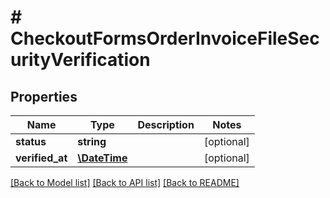 # # CheckoutFormsOrderInvoiceFileSecurityVerification

## Properties

Name | Type | Description | Notes
------------ | ------------- | ------------- | -------------
**status** | **string** |  | [optional]
**verified_at** | [**\DateTime**](\DateTime.md) |  | [optional]

[[Back to Model list]](../../README.md#models) [[Back to API list]](../../README.md#endpoints) [[Back to README]](../../README.md)
